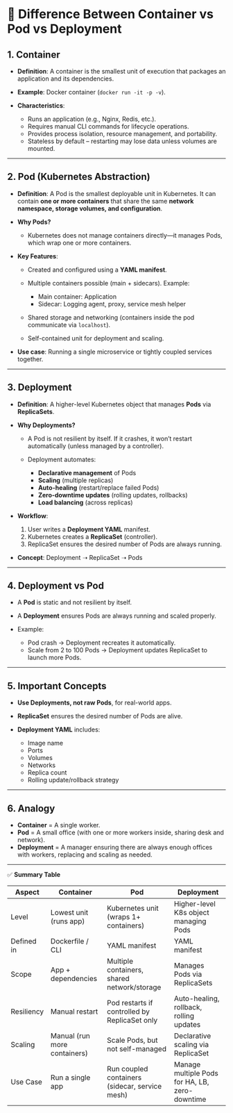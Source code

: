 # 🚀 Difference Between Container vs Pod vs Deployment

## 1. **Container**

* **Definition**: A container is the smallest unit of execution that packages an application and its dependencies.
* **Example**: Docker container (`docker run -it -p -v`).
* **Characteristics**:

  * Runs an application (e.g., Nginx, Redis, etc.).
  * Requires manual CLI commands for lifecycle operations.
  * Provides process isolation, resource management, and portability.
  * Stateless by default – restarting may lose data unless volumes are mounted.

---

## 2. **Pod (Kubernetes Abstraction)**

* **Definition**: A Pod is the smallest deployable unit in Kubernetes. It can contain **one or more containers** that share the same **network namespace, storage volumes, and configuration**.
* **Why Pods?**

  * Kubernetes does not manage containers directly—it manages Pods, which wrap one or more containers.
* **Key Features**:

  * Created and configured using a **YAML manifest**.
  * Multiple containers possible (main + sidecars).
    Example:

    * Main container: Application
    * Sidecar: Logging agent, proxy, service mesh helper
  * Shared storage and networking (containers inside the pod communicate via `localhost`).
  * Self-contained unit for deployment and scaling.
* **Use case**: Running a single microservice or tightly coupled services together.

---

## 3. **Deployment**

* **Definition**: A higher-level Kubernetes object that manages **Pods** via **ReplicaSets**.
* **Why Deployments?**

  * A Pod is not resilient by itself. If it crashes, it won’t restart automatically (unless managed by a controller).
  * Deployment automates:

    * **Declarative management** of Pods
    * **Scaling** (multiple replicas)
    * **Auto-healing** (restart/replace failed Pods)
    * **Zero-downtime updates** (rolling updates, rollbacks)
    * **Load balancing** (across replicas)
* **Workflow**:

  1. User writes a **Deployment YAML** manifest.
  2. Kubernetes creates a **ReplicaSet** (controller).
  3. ReplicaSet ensures the desired number of Pods are always running.
* **Concept**:
  Deployment ➝ ReplicaSet ➝ Pods

---

## 4. **Deployment vs Pod**

* A **Pod** is static and not resilient by itself.
* A **Deployment** ensures Pods are always running and scaled properly.
* Example:

  * Pod crash → Deployment recreates it automatically.
  * Scale from 2 to 100 Pods → Deployment updates ReplicaSet to launch more Pods.

---

## 5. **Important Concepts**

* **Use Deployments, not raw Pods**, for real-world apps.
* **ReplicaSet** ensures the desired number of Pods are alive.
* **Deployment YAML** includes:

  * Image name
  * Ports
  * Volumes
  * Networks
  * Replica count
  * Rolling update/rollback strategy

---

## 6. **Analogy**

* **Container** = A single worker.
* **Pod** = A small office (with one or more workers inside, sharing desk and network).
* **Deployment** = A manager ensuring there are always enough offices with workers, replacing and scaling as needed.

---

✅ **Summary Table**

| Aspect     | Container                    | Pod                                            | Deployment                                     |
| ---------- | ---------------------------- | ---------------------------------------------- | ---------------------------------------------- |
| Level      | Lowest unit (runs app)       | Kubernetes unit (wraps 1+ containers)          | Higher-level K8s object managing Pods          |
| Defined in | Dockerfile / CLI             | YAML manifest                                  | YAML manifest                                  |
| Scope      | App + dependencies           | Multiple containers, shared network/storage    | Manages Pods via ReplicaSets                   |
| Resiliency | Manual restart               | Pod restarts if controlled by ReplicaSet only  | Auto-healing, rollback, rolling updates        |
| Scaling    | Manual (run more containers) | Scale Pods, but not self-managed               | Declarative scaling via ReplicaSet             |
| Use Case   | Run a single app             | Run coupled containers (sidecar, service mesh) | Manage multiple Pods for HA, LB, zero-downtime |